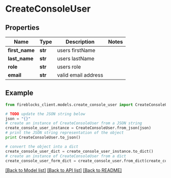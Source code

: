# CreateConsoleUser


## Properties

Name | Type | Description | Notes
------------ | ------------- | ------------- | -------------
**first_name** | **str** | users firstName | 
**last_name** | **str** | users lastName | 
**role** | **str** | users role | 
**email** | **str** | valid email address | 

## Example

```python
from fireblocks_client.models.create_console_user import CreateConsoleUser

# TODO update the JSON string below
json = "{}"
# create an instance of CreateConsoleUser from a JSON string
create_console_user_instance = CreateConsoleUser.from_json(json)
# print the JSON string representation of the object
print CreateConsoleUser.to_json()

# convert the object into a dict
create_console_user_dict = create_console_user_instance.to_dict()
# create an instance of CreateConsoleUser from a dict
create_console_user_form_dict = create_console_user.from_dict(create_console_user_dict)
```
[[Back to Model list]](../README.md#documentation-for-models) [[Back to API list]](../README.md#documentation-for-api-endpoints) [[Back to README]](../README.md)


